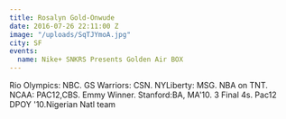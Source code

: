 ```yaml
---
title: Rosalyn Gold-Onwude
date: 2016-07-26 22:11:00 Z
image: "/uploads/SqTJYmoA.jpg"
city: SF
events:
  name: Nike+ SNKRS Presents Golden Air BOX
---
```


Rio Olympics: NBC. GS Warriors: CSN. NYLiberty: MSG. NBA on TNT. NCAA: PAC12,CBS. Emmy Winner. Stanford:BA, MA'10. 3 Final 4s. Pac12 DPOY '10.Nigerian Natl team
